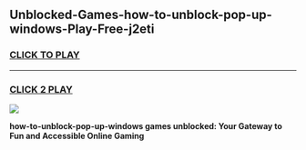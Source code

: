 
## Unblocked-Games-how-to-unblock-pop-up-windows-Play-Free-j2eti
<h3>
<a href="https://premium76.site?title=how-to-unblock-pop-up-windows&ref=18A1">CLICK TO PLAY</a></h3>
<hr>

<h3>
<a href="https://premium76.site?title=how-to-unblock-pop-up-windows&ref=18A1">CLICK 2 PLAY</a>
  
</h3>

<a href="https://premium76.site?title=how-to-unblock-pop-up-windows&ref=18A1"><img src="https://clearcache.store/games.png"></a>


**how-to-unblock-pop-up-windows games unblocked: Your Gateway to Fun and Accessible Online Gaming**
